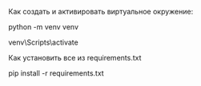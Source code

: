 Как создать и активировать виртуальное окружение:

python -m venv venv

venv\Scripts\activate 

Как установить все из requirements.txt

pip install -r requirements.txt